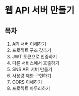 # 웹 API 서버 만들기

## 목차

1. API 서버 이해하기
2. 프로젝트 구조 갖추기
3. JWT 토큰으로 인증하기
4. 다른 서비스에서 호출하기
5. SNS API 서버 만들기
6. 사용량 제한 구현하기
7. CORS 이해하기
8. 프로젝트 마무리하기
